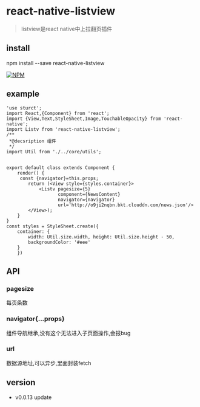 # react-native-listview

> listview是react native中上拉翻页插件

## install
npm install --save react-native-listview


[![NPM](https://nodei.co/npm/react-native-listview.png)](https://nodei.co/npm/react-native-listview/)

## example
```
'use sturct';
import React,{Component} from 'react';
import {View,Text,StyleSheet,Image,TouchableOpacity} from 'react-native';
import Listv from 'react-native-listview';
/**
 *@decsription 组件
 */
import Util from './../core/utils';


export default class extends Component {
    render() {
     const {navigator}=this.props;
        return (<View style={styles.container}>
            <Listv pagesize={5}
                   component={NewsContent}
                   navigator={navigator}
                   url='http://o9ji2nqbn.bkt.clouddn.com/news.json'/>
        </View>);
    }
}
const styles = StyleSheet.create({
    container: {
        width: Util.size.width, height: Util.size.height - 50,
        backgroundColor: '#eee'
    }
    })
```

## API

### pagesize

 每页条数

### navigator{...props}

组件导航继承,没有这个无法进入子页面操作,会报bug

### url

数据源地址,可以异步,里面封装fetch


## version
- v0.0.13 update